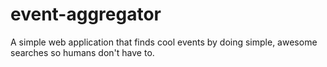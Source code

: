 event-aggregator
================

A simple web application that finds cool events by doing simple, awesome searches so humans don't have to.
